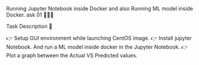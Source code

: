 Running Jupyter Notebook inside Docker and also Running ML model inside Docker.
ask 01 👨🏻‍💻

Task Description 📄

👉 Setup GUI environment while launching CentOS image. 
👉 Install jupyter Notebook. And run a ML model inside docker in the Jupyter Notebook. 
👉 Plot a graph between the Actual VS Predicted values.

